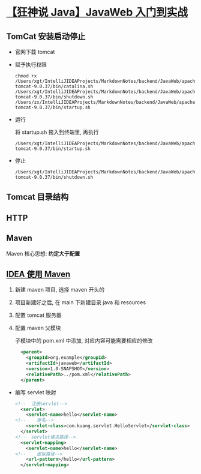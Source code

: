 # [【狂神说 Java】JavaWeb 入门到实战](https://www.bilibili.com/video/BV12J411M7Sj)

## TomCat 安装启动停止

- 官网下载 tomcat

- 赋予执行权限

  ```shell
  chmod +x /Users/xgt/IntelliJIDEAProjects/MarkdownNotes/backend/JavaWeb/apache-tomcat-9.0.37/bin/catalina.sh /Users/xgt/IntelliJIDEAProjects/MarkdownNotes/backend/JavaWeb/apache-tomcat-9.0.37/bin/shutdown.sh /Users/zx/IntelliJIDEAProjects/MarkdownNotes/backend/JavaWeb/apache-tomcat-9.0.37/bin/startup.sh
  ```

- 运行

  将 startup.sh 拖入到终端里, 再执行

  ```shell
  /Users/xgt/IntelliJIDEAProjects/MarkdownNotes/backend/JavaWeb/apache-tomcat-9.0.37/bin/startup.sh
  ```

- 停止

  ```shell
  /Users/xgt/IntelliJIDEAProjects/MarkdownNotes/backend/JavaWeb/apache-tomcat-9.0.37/bin/shutdown.sh
  ```

## Tomcat 目录结构

## HTTP

## Maven

Maven 核心思想: **约定大于配置**

## [IDEA 使用 Maven](https://www.bilibili.com/video/BV12J411M7Sj?p=6)

1. 新建 maven 项目, 选择 maven 开头的

2. 项目新建好之后, 在 main 下新建目录 java 和 resources

3. 配置 tomcat 服务器

4. 配置 maven 父模块

   子模块中的 pom.xml 中添加, 对应内容可能需要相应的修改

   ```xml
     <parent>
       <groupId>org.example</groupId>
       <artifactId>javaweb</artifactId>
       <version>1.0-SNAPSHOT</version>
       <relativePath>../pom.xml</relativePath>
     </parent>
   ```

- 编写 servlet 映射

  ```xml
  <!--  注册servlet-->
    <servlet>
      <servlet-name>hello</servlet-name>
  <!--    类名-->
      <servlet-class>com.kuang.servlet.HelloServlet</servlet-class>
    </servlet>
  <!--  servlet请求路径-->
    <servlet-mapping>
      <servlet-name>hello</servlet-name>
  <!--    虚拟路径-->
      <url-pattern>/hello</url-pattern>
    </servlet-mapping>
  ```

